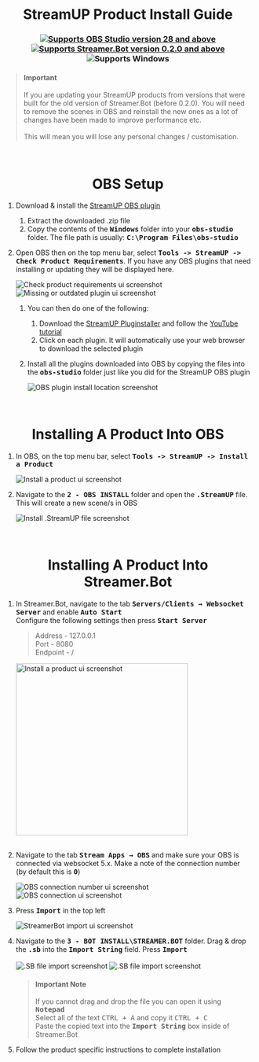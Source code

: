 <h1 align="center">StreamUP Product Install Guide
</h1>

<h3 align="center">
    <a href="https://obsproject.com">
        <img alt="Supports OBS Studio version 28 and above" src="https://img.shields.io/badge/OBS Studio-28%2B-FFFFFF?style=for-the-badge&labelColor=1e1a1d">
    </a>
    <a href="https://streamer.bot">
        <img alt="Supports Streamer.Bot version 0.2.0 and above" src="https://img.shields.io/badge/Streamer.Bot-v0.2.0+-%23FFFFFF?style=for-the-badge&labelColor=9038e8">
    </a>
    <img alt="Supports Windows" src="https://img.shields.io/badge/Windows-%23FFFFFF?style=for-the-badge&logo=windows&labelColor=00a2ed">
</h3>

> <h4>Important</h4>
> If you are updating your StreamUP products from versions that were built for the old version of Streamer.Bot (before 0.2.0). You will need to remove the scenes in OBS and reinstall the new ones as a lot of changes have been made to improve performance etc.<br><br>
> This will mean you will lose any personal changes / customisation.<br>

<br>

<h1 align="center">OBS Setup
</h1>

1. Download & install the [StreamUP OBS plugin](https://ko-fi.com/s/0b5bd4536d)
    1. Extract the downloaded .zip file
    2. Copy the contents of the <kbd><b>Windows</b></kbd> folder into your <kbd><b>obs-studio</b></kbd> folder. The file path is usually: <kbd><b>C:\Program Files\obs-studio</b></kbd>
2. Open OBS then on the top menu bar, select <kbd><b>Tools -> StreamUP -> Check Product Requirements</b></kbd>. If you have any OBS plugins that need installing or updating they will be displayed here.<br>

    <img src="Assets/General - Check Product Requirements.png" alt="Check product requirements ui screenshot">
    <img src="Assets/General - Missing Or Outdated Plugin.png" alt="Missing or outdated plugin ui screenshot"><br>

    1. You can then do one of the following:
         1. Download the [StreamUP Pluginstaller](https://streamup.tips/product/plugin-installer) and follow the [YouTube tutorial](https://youtu.be/6zMXZn4csI8)
         2. Click on each plugin. It will automatically use your web browser to download the selected plugin
    2. Install all the plugins downloaded into OBS by copying the files into the <kbd><b>obs-studio</b></kbd> folder just like you did for the StreamUP OBS plugin<br>

       <img src="Assets/General - OBS Plugin Folder.png" alt="OBS plugin install location screenshot">

<br>

<h1 align="center">Installing A Product Into OBS
</h1>

1. In OBS, on the top menu bar, select <kbd><b>Tools -> StreamUP -> Install a Product</b></kbd><br>

    <img src="Assets/General - Install A Product Into OBS.png" alt="Install a product ui screenshot"><br>

2. Navigate to the <kbd><b>2 - OBS INSTALL</b></kbd> folder and open the <kbd><b>.StreamUP</b></kbd> file. This will create a new scene/s in OBS<br>

    <img src="Assets/General - Install StreamUP File.png" alt="Install .StreamUP file screenshot">

<br>

<h1 align="center">
        Installing A Product Into Streamer.Bot
</h1>

1. In Streamer.Bot, navigate to the tab <kbd><b>Servers/Clients → Websocket Server</b></kbd> and enable <kbd><b>Auto Start</b></kbd><br>
Configure the following settings then press <kbd><b>Start Server</b></kbd>
    > Address - 127.0.0.1<br>
    > Port - 8080<br>
    > Endpoint - /<br>
    
    <img src="Assets/General - SB Websocket Server Settings.png" height="350" alt="Install a product ui screenshot"><br><br>

2. Navigate to the tab <kbd><b>Stream Apps → OBS</b></kbd> and make sure your OBS is connected via websocket 5.x. Make a note of the connection number (by default this is <kbd><b>0</b></kbd>)<br>

   <img src="Assets/General - SB OBS Connection Number.png" alt="OBS connection number ui screenshot">
   <img src="Assets/General - SB OBS Connection.png" alt="OBS connection ui screenshot">

3. Press <kbd><b>Import</b></kbd> in the top left<br>

   <img src="Assets/General - SB Import.png" alt="StreamerBot import ui screenshot">

4. Navigate to the <kbd><b>3 - BOT INSTALL\STREAMER.BOT</b></kbd> folder. Drag & drop the <kbd><b>.sb</b></kbd> into the <kbd><b>Import String</kbd></b> field. Press <kbd><b>Import</b></kbd><br><br>
    <img src="Assets/General - SB File Import.png" alt=".SB file import screenshot">
    <img src="Assets/General - SB Import Finish.png" alt=".SB file import screenshot"><br>
    > <h4>Important Note</h4>
    > If you cannot drag and drop the file you can open it using <kbd><b>Notepad</b></kbd><br>
    > Select all of the text <kbd>CTRL + A</kbd> and copy it <kbd>CTRL + C</kbd><br>
    > Paste the copied text into the <kbd><b>Import String</b></kbd> box inside of Streamer.Bot<br>

5. Follow the product specific instructions to complete installation

